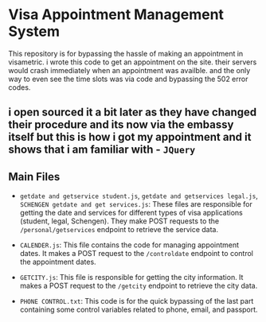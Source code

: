 # Visa Appointment Management System

This repository is for bypassing the hassle of making an appointment in visametric. i wrote this code to get an appointment on the site. their servers would crash immediately when an appointment was availble. and the only way to even see the time slots was via code and bypassing the 502 error codes.

## i open sourced it a bit later as they have changed their procedure and its now via the embassy itself but this is how i got my appointment and it shows that i am familiar with - `JQuery`

## Main Files


- `getdate and getservice student.js`, `getdate and getservices legal.js`, `SCHENGEN getdate and get services.js`: These files are responsible for getting the date and services for different types of visa applications (student, legal, Schengen). They make POST requests to the `/personal/getservices` endpoint to retrieve the service data.

- `CALENDER.js`: This file contains the code for managing appointment dates. It makes a POST request to the `/controldate` endpoint to control the appointment dates.

- `GETCITY.js`: This file is responsible for getting the city information. It makes a POST request to the `/getcity` endpoint to retrieve the city data.


- `PHONE CONTROL.txt`: This code is for the quick bypassing of the last part containing some control variables related to phone, email, and passport.
